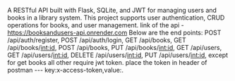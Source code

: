 A RESTful API built with Flask, SQLite, and JWT for managing users and books in a library system. This project supports user authentication, CRUD operations for books, and user management.
link of the api - https://booksandusers-api.onrender.com
Below are the end points:
POST /api/auth/register,
POST /api/auth/login,
GET /api/books,
GET /api/books/<int:id>,
POST /api/books,
PUT /api/books/<int:id>,
GET /api/users,
GET /api/users/<int:id>,
DELETE /api/users/<int:id>,
PUT /api/users/<int:id>,
except for get books all other require jwt token.
place the token in header of postman --- key:x-access-token,value:<token>.

